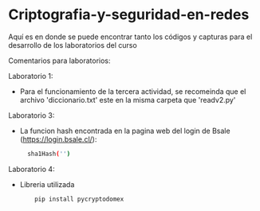 # Criptografia-y-seguridad-en-redes
Aquí es en donde se puede encontrar tanto los códigos y capturas para el desarrollo de los laboratorios del curso

Comentarios para laboratorios:

Laboratorio 1:
  - Para el funcionamiento de la tercera actividad, se recomeinda que el archivo 'diccionario.txt' este en la misma carpeta que 'readv2.py'

Laboratorio 3:
  - La funcion hash encontrada en la pagina web del login de Bsale (https://login.bsale.cl/):
    ```bash
      sha1Hash('')
    ```
Laboratorio 4:  
  - Libreria utilizada
    ```bash
        pip install pycryptodomex
    ```
